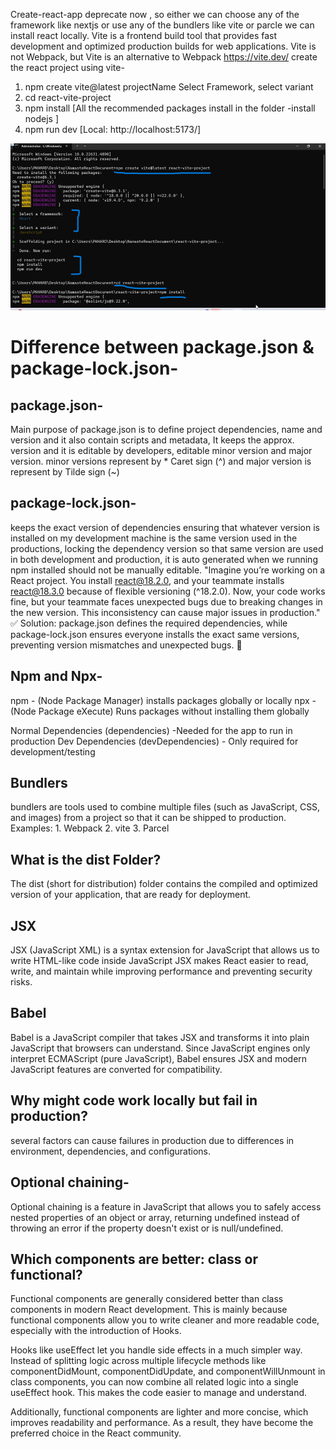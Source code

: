 Create-react-app deprecate now , so either we can choose any of the framework like nextjs or use any of the bundlers like vite or parcle we can install react locally.
Vite is a frontend build tool that provides fast development and optimized production builds for web applications.
Vite is not Webpack, but Vite is an alternative to Webpack
https://vite.dev/
create the react project using vite-
1.	npm create vite@latest projectName
Select Framework, select variant 
2.	 cd react-vite-project
3.	  npm install [All the recommended packages install in the folder -install nodejs ]
4.	  npm run dev [Local:   http://localhost:5173/]

![alt text](image.png)


Difference between package.json & package-lock.json-
=======================================================

package.json-
----------------
Main purpose of package.json is to define project dependencies, name and version and it also contain scripts and metadata, It keeps the approx. version and it is editable by developers, editable minor version and major version. minor versions represent by * Caret sign (^) and major version is represent by Tilde sign (~)

package-lock.json-
---------------------
keeps the exact version of dependencies ensuring that whatever version is installed on my development machine is the same version used in the productions, locking the dependency version so that same version are used in both development and production, it is auto generated when we running npm installed should not be manually editable. 
"Imagine you’re working on a React project. You install react@18.2.0, and your teammate installs react@18.3.0 because of flexible versioning (^18.2.0). Now, your code works fine, but your teammate faces unexpected bugs due to breaking changes in the new version. This inconsistency can cause major issues in production."
✅ Solution: package.json defines the required dependencies, while package-lock.json ensures everyone installs the exact same versions, preventing version mismatches and unexpected bugs. 🚀

Npm and Npx- 
-------------
npm  - (Node Package Manager) installs packages globally or locally
npx - (Node Package eXecute) Runs packages without installing them globally

Normal Dependencies (dependencies) -Needed for the app to run in production
Dev Dependencies (devDependencies) - Only required for development/testing

Bundlers
----------
bundlers are tools used to combine multiple files (such as JavaScript, CSS, and images) from a project so that it can be shipped to production.
Examples: 1. Webpack 2. vite 3. Parcel

What is the dist Folder?
---------------------------
The dist (short for distribution) folder contains the compiled and optimized version of your application, that are ready for deployment.

JSX
-----
JSX (JavaScript XML) is a syntax extension for JavaScript that allows us to write HTML-like code inside JavaScript 
JSX makes React easier to read, write, and maintain while improving performance and preventing security risks.

Babel
-------
Babel is a JavaScript compiler that takes JSX and transforms it into plain JavaScript that browsers can understand. Since JavaScript engines only interpret ECMAScript (pure JavaScript), Babel ensures JSX and modern JavaScript features are converted for compatibility.

Why might code work locally but fail in production?
-------------------------------------------------------
several factors can cause failures in production due to differences in environment, dependencies, and configurations.

Optional chaining-
-----------------------
Optional chaining is a feature in JavaScript that allows you to safely access nested properties of an object or array, returning undefined instead of throwing an error if the property doesn't exist or is null/undefined.

Which components are better: class or functional?
----------------------------------------------------

Functional components are generally considered better than class components in modern React development. This is mainly because functional components allow you to write cleaner and more readable code, especially with the introduction of Hooks.

Hooks like useEffect let you handle side effects in a much simpler way. Instead of splitting logic across multiple lifecycle methods like componentDidMount, componentDidUpdate, and componentWillUnmount in class components, you can now combine all related logic into a single useEffect hook. This makes the code easier to manage and understand.

Additionally, functional components are lighter and more concise, which improves readability and performance. As a result, they have become the preferred choice in the React community.



